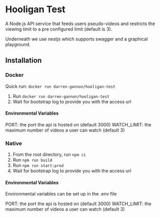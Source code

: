 # Hooligan Test

A Node.js API service that feeds users pseudo-videos and restricts the viewing limit to a pre configured limit (default is 3).

Underneath we use nestjs which supports swagger and a graphical playground.

## Installation

### Docker

Quick run: `docker run darren-gannon/hooligan-test`

1. Run `docker run darren-gannon/hooligan-test`
1. Wait for bootstrap log to provide you with the access url

#### Environmental Variables
PORT: the port the api is hosted on (default 3000)
WATCH_LIMIT: the maximum number of videos a user can watch (default 3)

### Native

1. From the root directory, run `npm ci`
1. Run `npm run build`
1. Run `npm run start:prod`
1. Wait for bootstrap log to provide you with the access url

#### Environmental Variables

Environmental variables can be set up in the .env file 

PORT: the port the api is hosted on (default 3000)
WATCH_LIMIT: the maximum number of videos a user can watch (default 3)